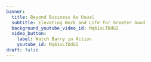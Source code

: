 ```yaml
---
banner:
  title: Beyond Business As Usual
  subtitle: Elevating Work and Life for Greater Good
  background_youtube_video_id: Mq61xLTDdGI
  video_button:
    label: Watch Barry in Action
    youtube_id: Mq61xLTDdGI
draft: false
---
```

